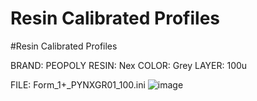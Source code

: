 # Resin Calibrated Profiles

#Resin Calibrated Profiles

BRAND: PEOPOLY
RESIN: Nex 
COLOR: Grey
LAYER: 100u

FILE: Form_1+_PYNXGR01_100.ini
![image](https://user-images.githubusercontent.com/11083514/53135228-5cbdd780-3572-11e9-9f29-256c100c706c.png)
